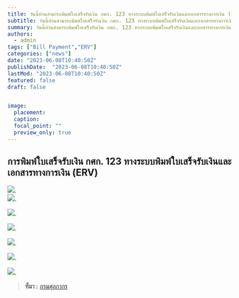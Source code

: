 ```yaml
---
title: วันนี้ท่านสามารถพิมพ์ใบเสร็จรับเงิน กศก. 123 ทางระบบพิมพ์ใบเสร็จรับเงินและเอกสารทางการเงิน (ERV) 
subtitle: วันนี้ท่านสามารถพิมพ์ใบเสร็จรับเงิน กศก. 123 ทางระบบพิมพ์ใบเสร็จรับเงินและเอกสารทางการเงิน (ERV) 
summary: วันนี้ท่านสามารถพิมพ์ใบเสร็จรับเงิน กศก. 123 ทางระบบพิมพ์ใบเสร็จรับเงินและเอกสารทางการเงิน (ERV) 
authors: 
  - admin
tags: ["Bill Payment","ERV"]
categories: ["news"]
date: "2023-06-08T10:40:50Z"
publishDate:  "2023-06-08T10:40:50Z"
lastMod: "2023-06-08T10:40:50Z"
featured: false
draft: false


image:
  placement:
  caption:
  focal_point: ""
  preview_only: true
---
```



## การพิมพ์ใบเสร็จรับเงิน กศก. 123 ทางระบบพิมพ์ใบเสร็จรับเงินและเอกสารทางการเงิน (ERV)  


![](./img/img_01.jpg).      
![](./img/img_02.jpg).  

![](./img/img_03.jpg).  


![](./img/img_04.jpg).  

![](./img/img_05.jpg).  


![](./img/img_06.jpg).  

![](./img/img_07.jpg).  




> **ที่มา :** [กรมศุลกากร](https://www.customs.go.th/cont_strc_simple_with_date.php?current_id=14232932414b505f47464b4a464b46)

